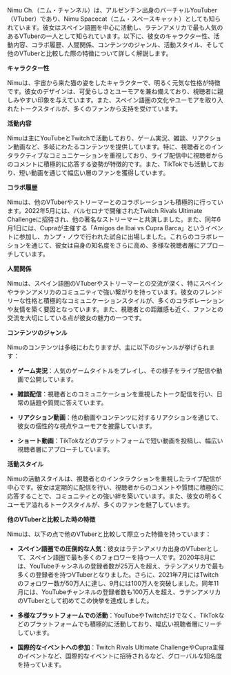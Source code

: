 Nimu Ch.（ニム・チャンネル）は、アルゼンチン出身のバーチャルYouTuber（VTuber）であり、Nimu Spacecat（ニム・スペースキャット）としても知られています。彼女はスペイン語圏を中心に活動し、ラテンアメリカで最も人気のあるVTuberの一人として知られています。以下に、彼女のキャラクター性、活動内容、コラボ履歴、人間関係、コンテンツのジャンル、活動スタイル、そして他のVTuberと比較した際の特徴について詳しく解説します。

**キャラクター性**

Nimuは、宇宙から来た猫の姿をしたキャラクターで、明るく元気な性格が特徴です。彼女のデザインは、可愛らしさとユーモアを兼ね備えており、視聴者に親しみやすい印象を与えています。また、スペイン語圏の文化やユーモアを取り入れたトークスタイルが、多くのファンから支持を受けています。

**活動内容**

Nimuは主にYouTubeとTwitchで活動しており、ゲーム実況、雑談、リアクション動画など、多岐にわたるコンテンツを提供しています。特に、視聴者とのインタラクティブなコミュニケーションを重視しており、ライブ配信中に視聴者からのコメントに積極的に応答する姿勢が特徴的です。また、TikTokでも活動しており、短い動画を通じて幅広い層のファンを獲得しています。

**コラボ履歴**

Nimuは、他のVTuberやストリーマーとのコラボレーションも積極的に行っています。2022年5月には、バルセロナで開催されたTwitch Rivals Ultimate Challengeに招待され、他の著名なストリーマーと共演しました。また、同年6月1日には、Cupraが主催する「Amigos de Ibai vs Cupra Barca」というイベントに参加し、カンプ・ノウで行われた試合に出場しました。これらのコラボレーションを通じて、彼女は自身の知名度をさらに高め、多様な視聴者層にアプローチしています。

**人間関係**

Nimuは、スペイン語圏のVTuberやストリーマーとの交流が深く、特にスペインやラテンアメリカのコミュニティで強い繋がりを持っています。彼女のフレンドリーな性格と積極的なコミュニケーションスタイルが、多くのコラボレーションや友情を築く要因となっています。また、視聴者との距離感も近く、ファンとの交流を大切にしている点が彼女の魅力の一つです。

**コンテンツのジャンル**

Nimuのコンテンツは多岐にわたりますが、主に以下のジャンルが挙げられます：

- **ゲーム実況**：人気のゲームタイトルをプレイし、その様子をライブ配信や動画で公開しています。

- **雑談配信**：視聴者とのコミュニケーションを重視したトーク配信を行い、日常の話題や質問に答えています。

- **リアクション動画**：他の動画やコンテンツに対するリアクションを通じて、彼女の個性的な視点やユーモアを披露しています。

- **ショート動画**：TikTokなどのプラットフォームで短い動画を投稿し、幅広い視聴者層にアプローチしています。

**活動スタイル**

Nimuの活動スタイルは、視聴者とのインタラクションを重視したライブ配信が中心です。彼女は定期的に配信を行い、視聴者からのコメントや質問に積極的に応答することで、コミュニティとの強い絆を築いています。また、彼女の明るくユーモア溢れるトークスタイルが、多くのファンを魅了しています。

**他のVTuberと比較した時の特徴**

Nimuは、以下の点で他のVTuberと比較して際立った特徴を持っています：

- **スペイン語圏での圧倒的な人気**：彼女はラテンアメリカ出身のVTuberとして、スペイン語圏で最も多くのフォロワーを持つ一人です。2020年8月には、YouTubeチャンネルの登録者数が25万人を超え、ラテンアメリカで最も多くの登録者を持つVTuberとなりました。さらに、2021年7月にはTwitchのフォロワー数が50万人に達し、9月には100万人を突破しました。同年11月には、YouTubeチャンネルの登録者数も100万人を超え、ラテンアメリカのVTuberとして初めてこの快挙を達成しました。

- **多様なプラットフォームでの活動**：YouTubeやTwitchだけでなく、TikTokなどのプラットフォームでも積極的に活動しており、幅広い視聴者層にリーチしています。

- **国際的なイベントへの参加**：Twitch Rivals Ultimate ChallengeやCupra主催のイベントなど、国際的なイベントに招待されるなど、グローバルな知名度を持っています。

 